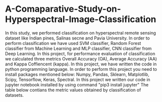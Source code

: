 # A-Comaparative-Study-on-Hyperspectral-Image-Classification

  In this study, we performed classification on hyperspectral remote sensing dataset like Indian pines, Salinas secne and Pavia University. In order to perform classification we have used SVM classifier, Random Forest classifier from Machine Learning and MLP classifier, CNN classifier from Deep Learning. In this project, for performance evaluation of classification we calculated three metrics Overall Accuracy (OA), Average Accuracy (AA) and Kappa Coffiencent (kappa).
  In this project, we have written the code in python programming language. In order to perform this project you need to install packages mentioned below: Numpy, Pandas, Sklearn, Matplotlib, Scipy, Tensorflow, Keras, Spectral.
  In this project we written our code in jupyter notebook installed by using command "pip3 install jupyter"
  The table below contians the metric values obtained by classification of datasets.
  
